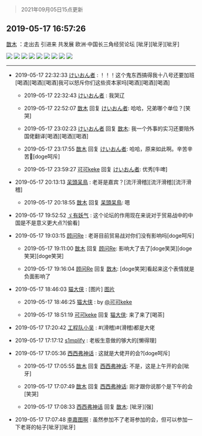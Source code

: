 > 2021年09月05日15点更新
<link rel="stylesheet" href="https://cdn.jsdelivr.net/gh/taotie6/sampleJSON@main/css/photo_show.css">


 ## 2019-05-17 16:57:26 

 [㪚木](https://www.coolapk.com/feed/11767647?shareKey=NmEzZmI2MmM2YzE1NjEzMTc0YjI~) ：走出去 引进来 共发展
欧洲·中国长三角经贸论坛
[呲牙][呲牙][呲牙] 

<div class="album">
<img class="img-item" src="http://image.coolapk.com/feed/2019/0517/16/1081091_3405_0538@1920x1080.jpg" />
<img class="img-item" src="http://image.coolapk.com/feed/2019/0517/16/1081091_3407_9653@1920x1080.jpg" />
<img class="img-item" src="http://image.coolapk.com/feed/2019/0517/16/1081091_3411_2339@1080x1920.jpg" />
<img class="img-item" src="http://image.coolapk.com/feed/2019/0517/16/1081091_3418_01@672x378.gif" />
<img class="img-item" src="http://image.coolapk.com/feed/2019/0517/16/1081091_3427_7752@672x378.gif" />
<img class="img-item" src="http://image.coolapk.com/feed/2019/0517/16/1081091_3434_7833@1080x1790.jpg" />
<img class="img-item" src="http://image.coolapk.com/feed/2019/0517/16/1081091_3437_6523@1080x1705.jpg" />
<img class="img-item" src="http://image.coolapk.com/feed/2019/0517/16/1081091_3440_9478@1080x1641.jpg" />
<img class="img-item" src="http://image.coolapk.com/feed/2019/0517/16/1081091_3444_0496@1080x1623.jpg" />
</div>

 ------- 

- 2019-05-17 22:32:33 [けいおん者](uid=945793) : ！！！这个鬼东西搞得我十八号还要加班[喝酒][喝酒][喝酒]我可以怒斥你们这些资本家吗[喝酒][喝酒][喝酒] 

    - 2019-05-17 22:32:43 [けいおん者](uid=945793) : 我哭辽 

    - 2019-05-17 22:52:07 [㪚木](uid=1081091) 回复 [けいおん者](uid=945793): 哈哈，兄弟哪个单位？[笑哭] 

    - 2019-05-17 23:02:23 [けいおん者](uid=945793) 回复 [㪚木](uid=1081091): 我一个外事的实习还要陪外国佬翻译[喝酒][喝酒][喝酒] 

    - 2019-05-17 23:17:55 [㪚木](uid=1081091) 回复 [けいおん者](uid=945793): 哈哈，原来如此啊。辛苦辛苦🍉[doge呵斥] 

    - 2019-05-17 23:59:27 [可可keke](uid=2190423) 回复 [けいおん者](uid=945793): 优秀[牛啤] 

- 2019-05-17 20:13:13 [呆頭呆鳥](uid=1738314) : 老哥是嘉宾？[流汗滑稽][流汗滑稽][流汗滑稽] 

    - 2019-05-17 20:18:55 [㪚木](uid=1081091) 回复 [呆頭呆鳥](uid=1738314): 嗯 

- 2019-05-17 19:52:52 [ゞ有妖气](uid=2096915) : 这个论坛的作用现在来说对于贸易战中的中国是不是意义更大点?[偷看] 

- 2019-05-17 19:03:15 [顾问Re](uid=886479) : 老哥目前贸易战对你们没有影响吗[doge呵斥] 

    - 2019-05-17 19:11:00 [㪚木](uid=1081091) 回复 [顾问Re](uid=886479): 影响大了去了[doge笑哭][doge笑哭][doge笑哭] 

    - 2019-05-17 19:16:04 [顾问Re](uid=886479) 回复 [㪚木](uid=1081091): [doge笑哭]看起来这个表情就是负面影响了 

- 2019-05-17 18:46:03 [猫大侠](uid=692666) : [图片] [图片](http://image.coolapk.com/feed/2019/0517/18/692666_9961_158@240x240.jpg)

    - 2019-05-17 18:46:25 [猫大侠](uid=692666) : by <a class="feed-link-uname" href="/u/可可keke">@可可keke</a> 

    - 2019-05-17 18:51:19 [可可keke](uid=2190423) 回复 [猫大侠](uid=692666): 来了来了[喝茶] 

- 2019-05-17 17:20:42 [工程队小吴](uid=970294) : #(滑稽)#(滑稽)都是大佬 

- 2019-05-17 17:17:12 [s1mplify](uid=1732022) : 老板生意做的够大的[懒得理] 

- 2019-05-17 17:05:36 [西西弗神话](uid=1418355) : 这就是大佬开的会?[doge呵斥] 

    - 2019-05-17 17:05:55 [㪚木](uid=1081091) 回复 [西西弗神话](uid=1418355): 不是，这是上午开的会[呲牙] 

    - 2019-05-17 17:07:49 [㪚木](uid=1081091) 回复 [西西弗神话](uid=1418355): 刚才跟你说那个是下午的会[笑哭] 

    - 2019-05-17 17:08:33 [西西弗神话](uid=1418355) 回复 [㪚木](uid=1081091): [呲牙][强] 

- 2019-05-17 17:07:48 [李嘉图啊](uid=1136452) : 虽然参加不了老哥参加的会，但可以参加一下老哥的帖子[呲牙][呲牙] 


